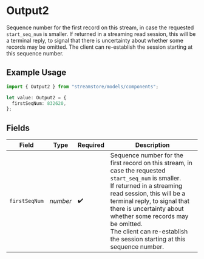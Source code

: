# Output2

Sequence number for the first record on this stream, in case the requested `start_seq_num` is smaller.
If returned in a streaming read session, this will be a terminal reply, to signal that there is uncertainty about whether some records may be omitted.
The client can re-establish the session starting at this sequence number.

## Example Usage

```typescript
import { Output2 } from "streamstore/models/components";

let value: Output2 = {
  firstSeqNum: 832620,
};
```

## Fields

| Field                                                                                                                                                                                                                                                                                                                                   | Type                                                                                                                                                                                                                                                                                                                                    | Required                                                                                                                                                                                                                                                                                                                                | Description                                                                                                                                                                                                                                                                                                                             |
| --------------------------------------------------------------------------------------------------------------------------------------------------------------------------------------------------------------------------------------------------------------------------------------------------------------------------------------- | --------------------------------------------------------------------------------------------------------------------------------------------------------------------------------------------------------------------------------------------------------------------------------------------------------------------------------------- | --------------------------------------------------------------------------------------------------------------------------------------------------------------------------------------------------------------------------------------------------------------------------------------------------------------------------------------- | --------------------------------------------------------------------------------------------------------------------------------------------------------------------------------------------------------------------------------------------------------------------------------------------------------------------------------------- |
| `firstSeqNum`                                                                                                                                                                                                                                                                                                                           | *number*                                                                                                                                                                                                                                                                                                                                | :heavy_check_mark:                                                                                                                                                                                                                                                                                                                      | Sequence number for the first record on this stream, in case the requested `start_seq_num` is smaller.<br/>If returned in a streaming read session, this will be a terminal reply, to signal that there is uncertainty about whether some records may be omitted.<br/>The client can re-establish the session starting at this sequence number. |